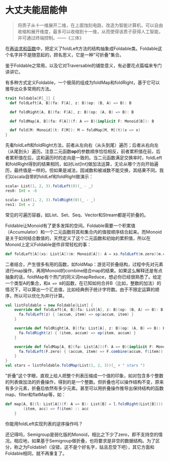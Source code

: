 # 大丈夫能屈能伸
> 将质子从十一维展开二维，在上面蚀刻电路，改造为智能计算机，可以自由收缩和展开维度，最多可以收缩到十一维，从而使得该质子获得人工智能，并可通过终端控制。——《三体》

在[再谈求和函数](/2_functor/2_sum_func_again.md)中，把定义了foldLeft方法的结构抽象成Foldable类。Foldable这个名字并不是随意起的，顾名思义，它是一种"可折叠"集合。

鉴于Foldable之常用，以及它对Traversable的铺垫意义，有必要花点篇幅来专门讲讲它。

有多种方式定义Foldable，一个极简的组成为foldMap和foldRight，基于它可以推导出众多常用的方法。
```scala
trait Foldable[F[_]] {
  def foldLeft[A, B](fa: F[A], z: B)(op: (B, A) => B): B

  def foldRight[A, B](fa: F[A], z: B)(op: (A, B) => B): B

  def foldMap[A, B](fa: F[A])(f: A => B)(implicit F: Monoid[B]): B

  def fold[M: Monoid](t: F[M]): M = foldMap[M, M](t)(x => x)
}
```
先看foldLeft和foldRight方法，前者从左向右（从头到尾）遍历；后者从右向左（从尾到头）遍历。注意二元函数**op**的参数顺序恰恰相反，前者累积值在前，后者累积值在后，这和遍历时的走向是一致的。当二元函数满足交换率时，foldLeft和foldRight得到的结果相同，如对List[Int]做加法运算，无论从哪个方向开始遍历，最终值是一样的。但如果是减法，因减数和被减数不能交换，其结果不同。我们以scala自带的foldLef和foldRight做演示：
```scala
scala> List(1, 2, 3).foldLeft(0)(_ - _)
res0: Int = -6

scala> List(1, 2, 3).foldRight(0)(_ - _)
res1: Int = 2
```

常见的可遍历容器，如List、Set、Seq、Vector和Stream都是可折叠的。

Foldable让Monoid有了更多发挥的空间。Foldable需要一个积累值（Accumulator）和一个二元函数将其和集合内的值按顺序结合起来。而Monoid是关于如何结合数值的，天然定义了这个二元函数和初始的累积值，所以在Monoid上定义Foldable是件非常轻松的事：
```scala
def foldLeft[A](xs: List[A])(m: Monoid[A]): A = xs.foldLeft(m.zero)(m.combine)
```

二者结合，产生很多有用的函数，如foldMap：游览可折叠结构，过程中先对元素进行map操作，再用Monoid的combine结合map的结果。如果这么解释还是有点抽象的话，foldMap有个热门的同义词mapReduce，想必你已经很熟悉了。给定一个类型A的集合，和`A => B`的函数，在已知如何合并B（比如，整数的加法）的情况下，可以算出一个汇总值，比如经典例子统计字符数。由于不限定运算的顺序，所以可以优化为并行计算。

```scala
val listFoldable = new Foldable[List] {
    override def foldLeft[A, B](fa: List[A], z: B)(op: (B, A) => B): B = {
      fa.foldLeft(z) { (accum, item) => op(accum, item) }
    }

    override def foldRight[A, B](fa: List[A], z: B)(op: (A, B) => B): B = {
      fa.foldRight(z) { (item, accum) => op(item, accum) }
    }

    override def foldMap[A, B](fa: List[A])(f: A => B)(implicit F: Monoid[B]): B = {
      fa.foldLeft(F.zero) { (accum, item) => F.combine(accum, f(item)) }
    }
}
val stars = listFoldable.foldMap(List(1, 2, 3))(_ + " stars ")
```

"折叠"这个字眼，直观上给人把整个列表压缩成一个值的印象，如对包含多个整数的列表做加法的折叠操作，得到的是一个整数。但折叠也可以操作结构不变，原来有多少元素，折叠后依然有多少元素。甚至可以用折叠操作推导出保持结构的函数map、filter和flatMap等，如：
```scala
def map[A, B](l: List[A])(f: A => B): List[B] = l.foldRight(List[B]()) {
        (item, acc) => f(item) :: acc
    }
```
你能用foldLeft实现列表的逆序操作吗？

还记得吗，Semigroup是弱化版的Monoid，相比之下少了zero，即不支持空的情况。相应地，如果基于Semigroup做折叠，也将要求是非空的数据结构。为了区分，称之为Foldable1（没错，这不是个好名字，姑且忍受下吧），其它方面和Foldable相同，就不再重复了。
